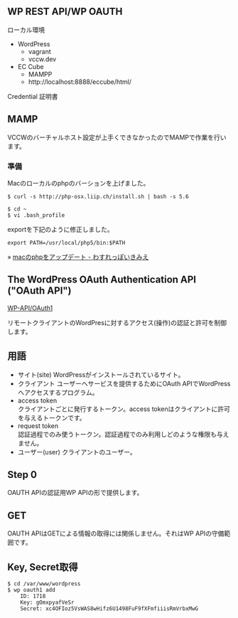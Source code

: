 ## WP REST API/WP OAUTH

ローカル環境

* WordPress
	+ vagrant
	+ vccw.dev
* EC Cube
	+ MAMPP
	+ http://localhost:8888/eccube/html/

Credential 証明書

## MAMP

VCCWのバーチャルホスト設定が上手くできなかったのでMAMPで作業を行います。

### 準備

Macのローカルのphpのバーションを上げました。

	$ curl -s http://php-osx.liip.ch/install.sh | bash -s 5.6

	$ cd ~
	$ vi .bash_profile

exportを下記のように修正しました。

	export PATH=/usr/local/php5/bin:$PATH

&raquo; [macのphpをアップデート - わすれっぽいきみえ](http://kimikimi714.hatenablog.com/entry/2013/07/06/233518)

## The WordPress OAuth Authentication API ("OAuth API")

[WP-API/OAuth1](https://github.com/WP-API/OAuth1/blob/master/docs/spec.md)

リモートクライアントのWordPresに対するアクセス(操作)の認証と許可を制御します。

## 用語

* サイト(site) WordPressがインストールされているサイト。
* クライアント ユーザーへサービスを提供するためにOAuth APIでWordPressへアクセスするプログラム。
* access token  
  クライアントごとに発行するトークン。access tokenはクライアントに許可を与えるトークンです。
* request token  
  認証過程でのみ使うトークン。認証過程でのみ利用しどのような権限も与えません。
* ユーザー(user) クライアントのユーザー。

## Step 0

OAUTH APIの認証用WP APIの形で提供します。

## GET

OAUTH APIはGETによる情報の取得には関係しません。それはWP APIの守備範囲です。


## Key, Secret取得

	$ cd /var/www/wordpress
	$ wp oauth1 add
		ID: 1718
		Key: gOmxpyafVeSr
		Secret: xc4OFIoz5VsWAS8wHifz6U1498FuF9fXFmfiiisRmVrbxMwG